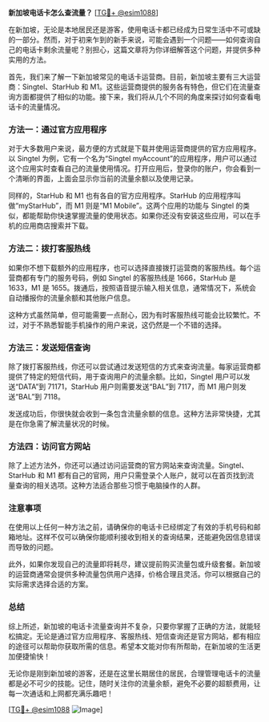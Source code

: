 **新加坡电话卡怎么查流量？** [[TG💪+ @esim1088](https://t.me/s/esim1088)]

在新加坡，无论是本地居民还是游客，使用电话卡都已经成为日常生活中不可或缺的一部分。然而，对于初来乍到的新手来说，可能会遇到一个问题——如何查询自己的电话卡剩余流量呢？别担心，这篇文章将为你详细解答这个问题，并提供多种实用的方法。

首先，我们来了解一下新加坡常见的电话卡运营商。目前，新加坡主要有三大运营商：Singtel、StarHub 和 M1。这些运营商提供的服务各有特色，但它们在流量查询方面都提供了相似的功能。接下来，我们将从几个不同的角度来探讨如何查看电话卡的流量情况。

### 方法一：通过官方应用程序

对于大多数用户来说，最方便的方式就是下载并使用运营商提供的官方应用程序。以 Singtel 为例，它有一个名为“Singtel myAccount”的应用程序，用户可以通过这个应用实时查看自己的流量使用情况。打开应用后，登录你的账户，你会看到一个清晰的界面，上面会显示你当前的流量余额以及使用记录。

同样的，StarHub 和 M1 也有各自的官方应用程序。StarHub 的应用程序叫做“myStarHub”，而 M1 则是“M1 Mobile”。这两个应用的功能与 Singtel 的类似，都能帮助你快速掌握流量的使用状态。如果你还没有安装这些应用，可以在手机的应用商店搜索并下载。

### 方法二：拨打客服热线

如果你不想下载额外的应用程序，也可以选择直接拨打运营商的客服热线。每个运营商都有专门的服务号码，例如 Singtel 的客服热线是 1666，StarHub 是 1633，M1 是 1655。拨通后，按照语音提示输入相关信息，通常情况下，系统会自动播报你的流量余额和其他账户信息。

这种方式虽然简单，但可能需要一点耐心，因为有时客服热线可能会比较繁忙。不过，对于不熟悉智能手机操作的用户来说，这仍然是一个不错的选择。

### 方法三：发送短信查询

除了拨打客服热线，你还可以尝试通过发送短信的方式来查询流量。每家运营商都提供了特定的短信代码，用于查询用户的流量余额。比如，Singtel 用户可以发送“DATA”到 71171，StarHub 用户则需要发送“BAL”到 7117，而 M1 用户则发送“BAL”到 7118。

发送成功后，你很快就会收到一条包含流量余额的信息。这种方法非常快捷，尤其是在你急需了解流量状况的时候。

### 方法四：访问官方网站

除了上述方法外，你还可以通过访问运营商的官方网站来查询流量。Singtel、StarHub 和 M1 都有自己的官网，用户只需登录个人账户，就可以在首页找到流量查询的相关选项。这种方法适合那些习惯于电脑操作的人群。

### 注意事项

在使用以上任何一种方法之前，请确保你的电话卡已经绑定了有效的手机号码和邮箱地址。这样不仅可以确保你能顺利接收到相关的查询结果，还能避免因信息错误而导致的问题。

此外，如果你发现自己的流量即将耗尽，建议提前购买流量包或升级套餐。新加坡的运营商通常会提供多种流量包供用户选择，价格合理且灵活。你可以根据自己的实际需求选择合适的方案。

### 总结

综上所述，新加坡的电话卡流量查询并不复杂，只要你掌握了正确的方法，就能轻松搞定。无论是通过官方应用程序、客服热线、短信查询还是官方网站，都有相应的途径可以帮助你获取所需的信息。希望本文能对你有所帮助，在新加坡的生活更加便捷愉快！

无论你是刚到新加坡的游客，还是在这里长期居住的居民，合理管理电话卡的流量都是必不可少的技能。记住，随时关注你的流量余额，避免不必要的超额费用，让每一次通话和上网都充满乐趣吧！

[[TG💪+ @esim1088](https://t.me/s/esim1088) ![Image](https://i.postimg.cc/4NQfJmqS/Snipaste-2025-05-13-00-14-12.png)]